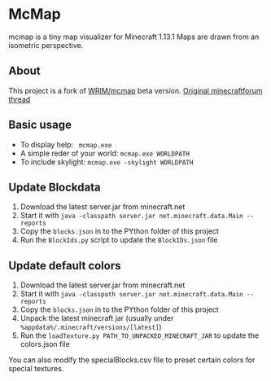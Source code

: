 # McMap
mcmap is a tiny map visualizer for Minecraft 1.13.1 Maps are drawn from an isometric perspective.

## About
This project is a fork of [WRIM/mcmap](https://github.com/WRIM/mcmap) beta version. [Original minecraftforum thread](https://www.minecraftforum.net/forums/mapping-and-modding-java-edition/minecraft-tools/1260548-mcmap-isometric-renders-ssp-smp-minecraft-1-3-1)

## Basic usage

- To display help: ``` mcmap.exe```
- A simple reder of your world: ``` mcmap.exe WORLDPATH ```
- To include skylight: ``` mcmap.exe -skylight WORLDPATH ```

## Update Blockdata
1. Download the latest server.jar from minecraft.net
2. Start it with ```java -classpath server.jar net.minecraft.data.Main --reports ```
3. Copy the ```blocks.json``` in to the PYthon folder of this project
4. Run the ```BlockIds.py``` script to update the ```BlockIDs.json``` file

## Update default colors
1. Download the latest server.jar from minecraft.net
2. Start it with ```java -classpath server.jar net.minecraft.data.Main --reports ```
3. Copy the ```blocks.json``` in to the PYthon folder of this project
4. Unpack the latest minecraft jar (usually under `%appdata%/.minecraft/versions/[latest]`)
5. Run the ```loadTexture.py PATH_TO_UNPACKED_MINECRAFT_JAR``` to update the colors.json file

You can also modify the specialBlocks.csv file to preset certain colors for special textures.
